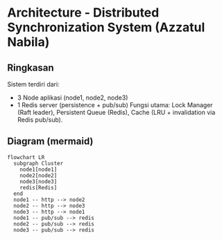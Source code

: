 # Architecture - Distributed Synchronization System (Azzatul Nabila)

## Ringkasan
Sistem terdiri dari:
- 3 Node aplikasi (node1, node2, node3)
- 1 Redis server (persistence + pub/sub)
Fungsi utama: Lock Manager (Raft leader), Persistent Queue (Redis), Cache (LRU + invalidation via Redis pub/sub).

## Diagram (mermaid)
```mermaid
flowchart LR
  subgraph Cluster
    node1[node1]
    node2[node2]
    node3[node3]
    redis[Redis]
  end
  node1 -- http --> node2
  node2 -- http --> node3
  node3 -- http --> node1
  node1 -- pub/sub --> redis
  node2 -- pub/sub --> redis
  node3 -- pub/sub --> redis



